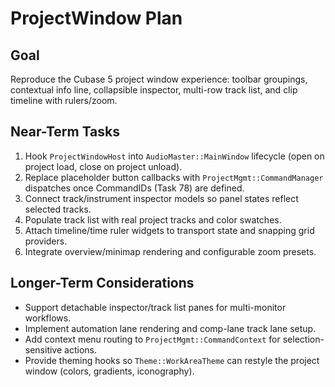 # ProjectWindow Plan

## Goal
Reproduce the Cubase 5 project window experience: toolbar groupings, contextual info line, collapsible inspector, multi-row track list, and clip timeline with rulers/zoom.

## Near-Term Tasks
1. Hook `ProjectWindowHost` into `AudioMaster::MainWindow` lifecycle (open on project load, close on project unload).
2. Replace placeholder button callbacks with `ProjectMgmt::CommandManager` dispatches once CommandIDs (Task 78) are defined.
3. Connect track/instrument inspector models so panel states reflect selected tracks.
4. Populate track list with real project tracks and color swatches.
5. Attach timeline/time ruler widgets to transport state and snapping grid providers.
6. Integrate overview/minimap rendering and configurable zoom presets.

## Longer-Term Considerations
- Support detachable inspector/track list panes for multi-monitor workflows.
- Implement automation lane rendering and comp-lane track lane setup.
- Add context menu routing to `ProjectMgmt::CommandContext` for selection-sensitive actions.
- Provide theming hooks so `Theme::WorkAreaTheme` can restyle the project window (colors, gradients, iconography).
